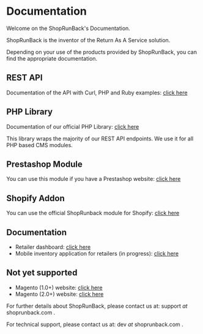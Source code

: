 # Documentation

Welcome on the ShopRunBack's Documentation.

ShopRunBack is the inventor of the Return As A Service solution.

Depending on your use of the products provided by ShopRunBack, you can find the appropriate documentation.

## REST API

Documentation of the API with Curl, PHP and Ruby examples: [click here](/api.html)

## PHP Library

Documentation of our official PHP Library: [click here](/php.html)

This library wraps the majority of our REST API endpoints.
We use it for all PHP based CMS modules.

## Prestashop Module

You can use this module if you have a Prestashop website: [click here](/prestashop.html)

## Shopify Addon

You can use the official ShopRunback module for Shopify: [click here](/shopify.html)

## Documentation

* Retailer dashboard: [click here](/dashboard.html)
* Mobile inventory application for retailers (in progress): [click here](/inventory.html)

## Not yet supported

* Magento (1.0+) website: [click here](/magento1.html)
* Magento (2.0+) website: [click here](/magento2.html)


For further details about ShopRunBack, please contact us at: support _at_ shoprunback.com .

For technical support, please contact us at: dev _at_ shoprunback.com .